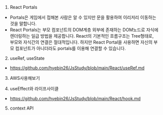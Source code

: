 1. React Portals
- Portals은 게임에서 접해본 사람은 알 수 있지만 문을 활용하여 이리저리 이동하는 것을 말합니다. 
- React Portals는 부모 컴포넌트의 DOM계층 외부에 존재하는 DOM노드로 자식에 렌더링하는 일급 방법을 제공합니다. React의 기본적인 흐름구조는 Tree형태로, 부모와 자식간의 연결은 절대적입니다. 하지만 React Portal을 사용하면 자신의 부모 컴포넌트가 아니더라도 portals를 이용해 연결할 수 있습니다.
2. useRef, useState
- https://github.com/hyebin26/JsStudy/blob/main/React/useRef.md
3. AWS사용해보기

4. useEffect와 라이프사이클 
- https://github.com/hyebin26/JsStudy/blob/main/React/hook.md
5. context API
